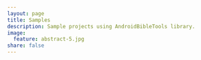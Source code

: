 ```yaml
---
layout: page
title: Samples
description: Sample projects using AndroidBibleTools library.
image:
  feature: abstract-5.jpg
share: false
---
```

